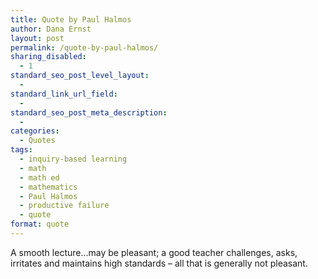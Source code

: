 ```yaml
---
title: Quote by Paul Halmos
author: Dana Ernst
layout: post
permalink: /quote-by-paul-halmos/
sharing_disabled:
  - 1
standard_seo_post_level_layout:
  - 
standard_link_url_field:
  - 
standard_seo_post_meta_description:
  - 
categories:
  - Quotes
tags:
  - inquiry-based learning
  - math
  - math ed
  - mathematics
  - Paul Halmos
  - productive failure
  - quote
format: quote
---
```

A smooth lecture...may be pleasant; a good teacher challenges, asks, irritates and maintains high standards – all that is generally not pleasant.